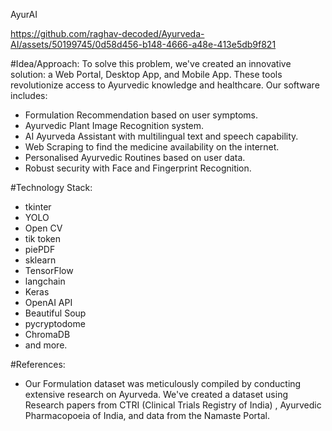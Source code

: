 AyurAI


https://github.com/raghav-decoded/Ayurveda-AI/assets/50199745/0d58d456-b148-4666-a48e-413e5db9f821


#Idea/Approach:
To solve this problem, we've created an innovative solution: a Web Portal, Desktop App, and Mobile App. These tools revolutionize access to Ayurvedic knowledge and healthcare.
Our software includes:
* Formulation Recommendation based on user symptoms.
* Ayurvedic Plant Image Recognition system.
* AI Ayurveda Assistant with multilingual text and speech capability.
* Web Scraping to find the medicine availability on the internet.
* Personalised Ayurvedic Routines based on user data.
* Robust security with Face and Fingerprint Recognition.

#Technology Stack:
* tkinter
* YOLO
* Open CV
* tik token
* piePDF
* sklearn
* TensorFlow
* langchain
* Keras
* OpenAI API
* Beautiful Soup
* pycryptodome
* ChromaDB
* and more.

#References:
* Our Formulation dataset was meticulously compiled by conducting extensive research on Ayurveda. We've created a dataset using Research papers from CTRI (Clinical Trials Registry of India) , Ayurvedic Pharmacopoeia of India, and data from the Namaste Portal.
